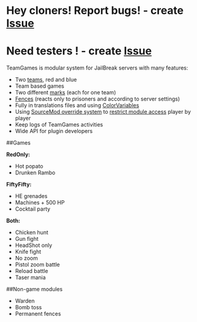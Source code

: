 Hey cloners! Report bugs! - create [Issue](https://github.com/KissLick/TeamGames/issues/new?title=Bug%20report)
==========================

Need testers ! - create [Issue](https://github.com/KissLick/TeamGames/issues/new?title=I%20wanna%20help%20testing%20TG)
==============

TeamGames is modular system for JailBreak servers with many features:
- Two [teams](https://raw.githubusercontent.com/KissLick/TeamGames/master/extras/screenshots/teams.jpg), red and blue
- Team based games
- Two different [marks](https://github.com/KissLick/TeamGames/wiki/Marks) (each for one team)
- [Fences](https://github.com/KissLick/TeamGames/wiki/Fences) (reacts only to prisoners and according to server settings)
- Fully in translations files and using [ColorVariables](https://github.com/KissLick/ColorVariables)
- Using [SourceMod override system](https://wiki.alliedmods.net/Overriding_Command_Access_%28SourceMod%29) to [restrict module access](https://github.com/KissLick/TeamGames/wiki/Module-config#overriding-menu-items-access) player by player
- Keep logs of TeamGames activities
- Wide API for plugin developers

##Games

**RedOnly:**
- Hot popato
- Drunken Rambo

**FiftyFifty:**
- HE grenades
- Machines + 500 HP
- Cocktail party

**Both:**
- Chicken hunt
- Gun fight
- HeadShot only
- Knife fight
- No zoom
- Pistol zoom battle
- Reload battle
- Taser mania

##Non-game modules
- Warden
- Bomb toss
- Permanent fences
